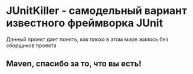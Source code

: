 # JUnitKiller - самодельный вариант известного фреймворка JUnit

Данный проект дает понять, как плохо в этом мире жилось без сборщиков проекта

## Maven, спасибо за то, что вы есть!